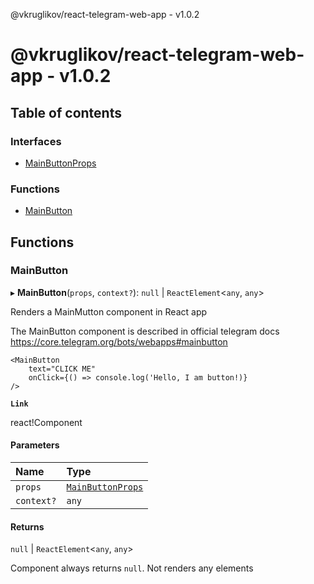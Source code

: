 @vkruglikov/react-telegram-web-app - v1.0.2

# @vkruglikov/react-telegram-web-app - v1.0.2

## Table of contents

### Interfaces

- [MainButtonProps](interfaces/MainButtonProps.md)

### Functions

- [MainButton](README.md#mainbutton)

## Functions

### MainButton

▸ **MainButton**(`props`, `context?`): ``null`` \| `ReactElement`<`any`, `any`\>

Renders a MainMutton component in React app

The MainButton component is described in official telegram docs
https://core.telegram.org/bots/webapps#mainbutton

```tsx
<MainButton
    text="CLICK ME"
    onClick={() => console.log('Hello, I am button!)}
/>
```

**`Link`**

react!Component

#### Parameters

| Name | Type |
| :------ | :------ |
| `props` | [`MainButtonProps`](interfaces/MainButtonProps.md) |
| `context?` | `any` |

#### Returns

``null`` \| `ReactElement`<`any`, `any`\>

Component always returns `null`. Not renders any elements
